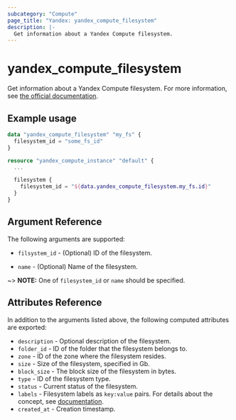 ```yaml
---
subcategory: "Compute"
page_title: "Yandex: yandex_compute_filesystem"
description: |-
  Get information about a Yandex Compute filesystem.
---
```



# yandex_compute_filesystem




Get information about a Yandex Compute filesystem. For more information, see [the official documentation](https://cloud.yandex.com/docs/compute/concepts/filesystem).

## Example usage

```terraform
data "yandex_compute_filesystem" "my_fs" {
  filesystem_id = "some_fs_id"
}

resource "yandex_compute_instance" "default" {
  ...

  filesystem {
    filesystem_id = "${data.yandex_compute_filesystem.my_fs.id}"
  }
}
```

## Argument Reference

The following arguments are supported:

* `filsystem_id` - (Optional) ID of the filesystem.

* `name` - (Optional) Name of the filesystem.

~> **NOTE:** One of `filesystem_id` or `name` should be specified.

## Attributes Reference

In addition to the arguments listed above, the following computed attributes are exported:

* `description` - Optional description of the filesystem.
* `folder_id` - ID of the folder that the filesystem belongs to.
* `zone` - ID of the zone where the filesystem resides.
* `size` - Size of the filesystem, specified in Gb.
* `block_size` - The block size of the filesystem in bytes.
* `type` - ID of the filesystem type.
* `status` - Current status of the filesystem.
* `labels` - Filesystem labels as `key:value` pairs. For details about the concept, see [documentation](https://cloud.yandex.com/docs/overview/concepts/services#labels).
* `created_at` - Creation timestamp.
